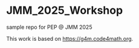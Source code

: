 # JMM_2025_Workshop
sample repo for PEP @ JMM 2025

This work is based on <https://g4m.code4math.org>.

